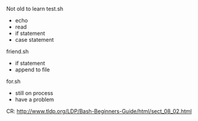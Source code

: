 Not old to learn
test.sh
- echo
- read
- if statement
- case statement

friend.sh
- if statement
- append to file

for.sh
- still on process
- have a problem

CR: http://www.tldp.org/LDP/Bash-Beginners-Guide/html/sect_08_02.html